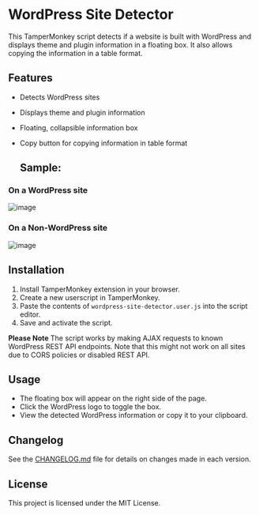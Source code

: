 # WordPress Site Detector

This TamperMonkey script detects if a website is built with WordPress and displays theme and plugin information in a floating box. It also allows copying the information in a table format.

## Features
- Detects WordPress sites
- Displays theme and plugin information
- Floating, collapsible information box
- Copy button for copying information in table format

  ## Sample:
### On a WordPress site
  ![image](https://github.com/user-attachments/assets/3e485661-723e-4ba2-996c-bab6db60bf9d)

### On a Non-WordPress site
  ![image](https://github.com/user-attachments/assets/fdf4456e-13e0-40d0-86a2-59dd784a0d46)


## Installation
1. Install TamperMonkey extension in your browser.
2. Create a new userscript in TamperMonkey.
3. Paste the contents of `wordpress-site-detector.user.js` into the script editor.
4. Save and activate the script.

**Please Note**
The script works by making AJAX requests to known WordPress REST API endpoints. Note that this might not work on all sites due to CORS policies or disabled REST API.

## Usage
- The floating box will appear on the right side of the page.
- Click the WordPress logo to toggle the box.
- View the detected WordPress information or copy it to your clipboard.

## Changelog

See the [CHANGELOG.md](ChangeLog.md) file for details on changes made in each version.

## License
This project is licensed under the MIT License.
